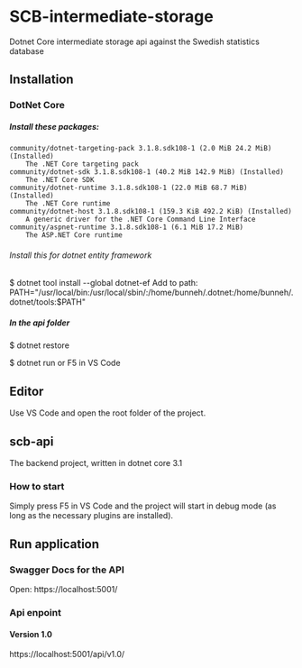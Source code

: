 # SCB-intermediate-storage
Dotnet Core intermediate storage api against the Swedish statistics database

## Installation
### DotNet Core
##### Install these packages:
```
community/dotnet-targeting-pack 3.1.8.sdk108-1 (2.0 MiB 24.2 MiB) (Installed)
    The .NET Core targeting pack
community/dotnet-sdk 3.1.8.sdk108-1 (40.2 MiB 142.9 MiB) (Installed)
    The .NET Core SDK
community/dotnet-runtime 3.1.8.sdk108-1 (22.0 MiB 68.7 MiB) (Installed)
    The .NET Core runtime
community/dotnet-host 3.1.8.sdk108-1 (159.3 KiB 492.2 KiB) (Installed)
    A generic driver for the .NET Core Command Line Interface
community/aspnet-runtime 3.1.8.sdk108-1 (6.1 MiB 17.2 MiB)
    The ASP.NET Core runtime
```

###### Install this for dotnet entity framework
$ dotnet tool install --global dotnet-ef
Add to path: PATH="/usr/local/bin:/usr/local/sbin/:/home/bunneh/.dotnet:/home/bunneh/.dotnet/tools:$PATH"

##### In the api folder
$ dotnet restore

$ dotnet run
or F5 in VS Code

## Editor
Use VS Code and open the root folder of the project.

## scb-api
The backend project, written in dotnet core 3.1

### How to start
Simply press F5 in VS Code and the project will start in debug mode (as long as the necessary plugins are installed).

## Run application

### Swagger Docs for the API
Open: https://localhost:5001/

### Api enpoint
#### Version 1.0
https://localhost:5001/api/v1.0/